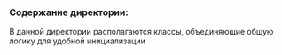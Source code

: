 ### Содержание директории:
В данной директории располагаются классы, объединяющие общую логику для удобной инициализации